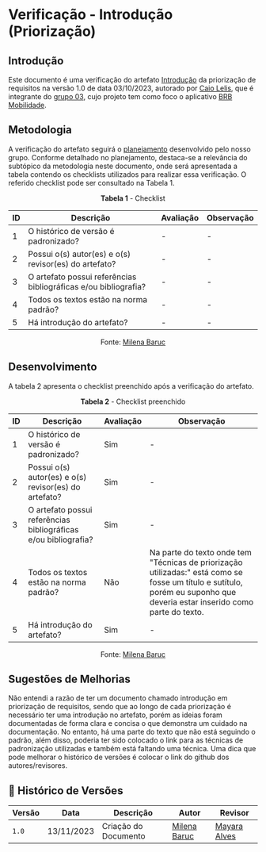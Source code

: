 # Verificação - Introdução (Priorização)
 
## Introdução

Este documento é uma verificação do artefato [Introdução](https://requisitos-de-software.github.io/2023.2-BRBMobilidade/Elicitação/priorização%20de%20requisitos/IntroduçãoPriorização/) da priorização de requisitos na versão 1.0 de data 03/10/2023, autorado por [Caio Lelis](https://github.com/caio-lelis), que é integrante do [grupo 03](https://requisitos-de-software.github.io/2023.2-BRBMobilidade/), cujo projeto tem como foco o aplicativo [BRB Mobilidade](https://play.google.com/store/apps/details?id=br.com.brb.mobilidade&hl=pt_BR&gl=US&pli=1).

## Metodologia 

A verificação do artefato seguirá o [planejamento](./planejamendoDaVerificacao.md) desenvolvido pelo nosso grupo. Conforme detalhado no planejamento, destaca-se a relevância do subtópico da metodologia neste documento, onde será apresentada a tabela contendo os checklists utilizados para realizar essa verificação. O referido checklist pode ser consultado na Tabela 1.

<center>

**Tabela 1** - Checklist

| ID | Descrição                                                                      | Avaliação  | Observação |
|----|--------------------------------------------------------------------------------|------------|------------|
| 1  | O histórico de versão é padronizado?                                           |      -     |     -      |
| 2  | Possui o(s) autor(es) e o(s) revisor(es) do artefato?                          |      -     |     -      |
| 3  | O artefato possui referências bibliográficas e/ou bibliografia?                |      -     |     -      |
| 4  | Todos os textos estão na norma padrão?                                         |      -     |     -      |
| 5  | Há introdução do artefato?                                                     |      -     |     -      |

Fonte: [Milena Baruc](https://github.com/MilenaBaruc)

</center>

## Desenvolvimento 

A tabela 2 apresenta o checklist preenchido após a verificação do artefato.

<center>

**Tabela 2** - Checklist preenchido

| ID | Descrição                                                                      | Avaliação  | Observação |
|----|--------------------------------------------------------------------------------|------------|------------|
| 1  | O histórico de versão é padronizado?                                           |     Sim    |     -      |
| 2  | Possui o(s) autor(es) e o(s) revisor(es) do artefato?                          |     Sim    |     -      |
| 3  | O artefato possui referências bibliográficas e/ou bibliografia?                |     Sim    |     -      |
| 4  | Todos os textos estão na norma padrão?                                         |     Não    | Na parte do texto onde tem "Técnicas de priorização utilizadas:" está como se fosse um título e sutítulo, porém eu suponho que deveria estar inserido como parte do texto. |
| 5  | Há introdução do artefato?                                                     |     Sim    |     -      |

Fonte: [Milena Baruc](https://github.com/MilenaBaruc)

</center>

## Sugestões de Melhorias

Não entendi a razão de ter um documento chamado introdução em priorização de requisitos, sendo que ao longo de cada priorização é necessário ter uma introdução no artefato, porém as ideias foram documentadas de forma clara e concisa o que demonstra um cuidado na documentação. No entanto, há uma parte do texto que não está seguindo o padrão, além disso, poderia ter sido colocado o link para as técnicas de padronização utilizadas e também está faltando uma técnica. Uma dica que pode melhorar o histórico de versões é colocar o link do github dos autores/revisores.

## 📑 Histórico de Versões

| Versão | Data       | Descrição                                       | Autor                                          | Revisor                                      |
| ------ | ---------- | ----------------------------------------------- | -----------------------------------------------| ---------------------------------------------|
| `1.0`  | 13/11/2023 | Criação do Documento | [Milena Baruc](https://github.com/MilenaBaruc) | [Mayara Alves](https://github.com/Mayara-tech)  |
